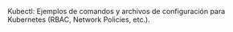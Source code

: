 Kubectl: Ejemplos de comandos y archivos de configuración para Kubernetes (RBAC, Network Policies, etc.).